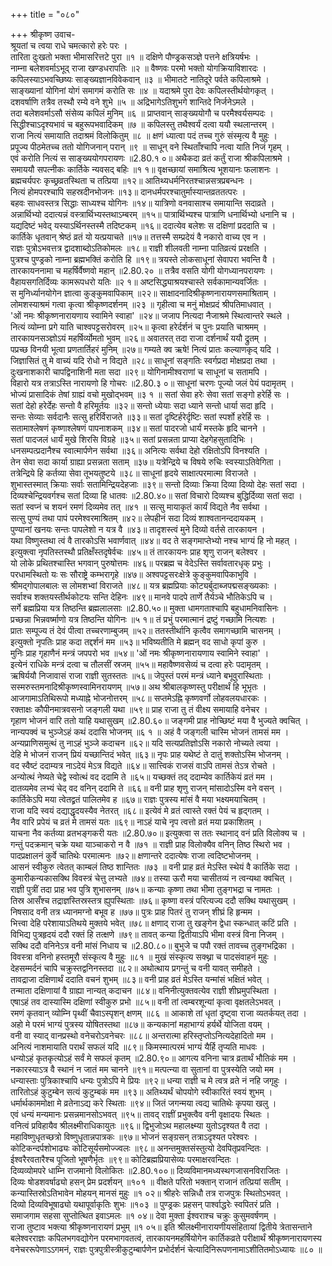 +++
title = "०८०"

+++
श्रीकृष्ण उवाच-  
श्रूयतां च त्वया राधे चमत्कारो हरेः परः ।  
तारिता दुःखतो भक्ता भीमासरित्तटे पुरा ॥१ ॥
दक्षिणे पौण्ड्रकसञ्ज्ञे पत्तने क्षत्रियर्षभः ।  
नाम्ना बलेशवर्माऽभूद् राजा खण्डधरापतिः ॥२ ॥
वैष्णवः परमो भक्तो योगक्रियाविशारदः ।  
कपिलस्याऽभवच्छिष्यः साङ्ख्यज्ञानविवेकवान् ॥३ ॥
भीमातटे नातिदूरे पर्वते कपिलाश्रमे ।  
साङ्ख्यानां योगिनां योगं समागमं करोति सः ॥४ ॥
यदाश्रमे पुरा देवः कपिलस्तीर्थयोगकृत् ।  
दशवर्षाणि तत्रैव तस्थौ रम्ये वने शुभे ॥५ ॥
अद्रिभागेऽतिशुभगे शान्तिदे निर्जनेऽमले ।  
तदा बलेशवर्माऽसौ संसेव्य कपिलं मुनिम् ॥६ ॥
प्राप्तवान् साङ्ख्ययोगौ च परमैश्वर्यसम्पदः ।  
सिद्धीश्चाऽदृश्यभावं च बहुरूपभवादिकम् ॥७ ॥
कपिलस्तु तथैश्वर्यं दत्वा ययौ स्थलान्तरम् ।  
राजा नित्यं समायाति तदाश्रमं विलोकितुम् ॥८ ॥
क्षणं ध्यात्वा पदं तच्च गुरुं संस्मृत्य वै मुहुः ।  
प्रपूज्य पीठमेतच्च ततो योगिजनान् परान् ॥९ ॥
साधून् वने स्थिताँश्चापि नत्वा याति निजं गृहम् ।  
एवं करोति नित्यं स साङ्ख्ययोगपरायणः ॥2.80.१ ०॥
अथैकदा व्रतं कर्तुं राजा श्रीकपिलाश्रमे ।  
समाययौ सपत्नीकः कार्तिके न्यवसद् बहिः ॥१ १॥
वृक्षच्छायां समाश्रित्य भूशयानः फलाशनः ।  
ब्रह्मचर्यपरः कृच्छ्रव्रतस्थिता च तत्प्रिया ॥१२॥
आतिथ्यधर्मनिरतश्चान्नसत्रप्रबन्धनः ।  
नित्यं होमपरश्चापि सहस्रदीनभोजनः ॥१३॥
दानधर्मपरश्चातुर्मास्यान्तव्रततत्परः ।  
बहवः साधवस्तत्र सिद्धाः साध्यश्च योगिनः ॥१४॥
यात्रिणो वनवासाश्च समायान्ति सदाव्रते ।  
अन्नार्थिभ्यो ददात्यन्नं वस्त्रार्थिभ्यस्तथाऽम्बरम् ॥१५॥
पात्रार्थिभ्यश्च पात्राणि धनार्थिभ्यो धनानि च ।  
यद्यदिष्टं भवेद् यस्याऽर्थिनस्तस्मै तदिष्टकम् ॥१६॥
ददात्येव बलेशः स दक्षिणां प्रददाति च ।  
कार्तिके धृतवान् श्रेष्ठं व्रतं यो यत्प्रयाचते ॥१७॥
तत्तस्मै सम्प्रदेयं वै नकारो वाच्य एव न ।  
राज्ञः पुत्रोऽभवत्तत्र द्वादशाब्दोऽतिकोमलः ॥१८॥
राज्ञी शीलवती नाम्ना पातिव्रत्यं प्ररक्षति ।  
पुत्रश्च पुण्ड्रको नाम्ना ब्रह्मभक्तिं करोति हि ॥१९॥
त्रयस्ते लोकसाधूनां सेवापरा भवन्ति वै ।  
तारकायननामा च महर्षिर्वैष्णवो महान् ॥2.80.२० ॥
तत्रैव वसति योगी योगध्यानपरायणः ।  
वैहायसगतिर्दिव्यः कामरूपधरो यतिः ॥२ १॥
अष्टसिद्ध्याश्रयश्चास्ते सर्वकामान्यवर्जितः ।  
स मुनिर्ध्यानयोगेन ज्ञात्वा कुङ्कुमवापिकाम् ॥२२॥
साक्षादनादिश्रीकृष्णनारायणसमाश्रिताम् ।  
लोमशस्याश्रमं गत्वा कृत्वा श्रीकृष्णदर्शनम् ॥२३ ॥
गृहीत्वा च मनुं मोक्षप्रदं श्रीपतिमाधवात् ।  
'ओं नमः श्रीकृष्णनारायणाय स्वामिने स्वाहा' ॥२४॥
जजाप नित्यदा नैजाश्रमे स्थित्वान्तरे स्थले ।  
नित्यं व्योम्ना प्रगे याति चाश्वपट्टसरोवरम् ॥२५॥
कृत्वा हरेर्दर्शनं च पुनः प्रयाति चाश्रमम् ।  
तारकायनसञ्ज्ञोऽयं महर्षिर्व्योमतो भुवम् ॥२६॥
अवातरत् तदा राजा दर्शनार्थं ययौ द्रुतम् ।  
पप्रच्छ विनयी भूत्वा प्रणतार्तिहरं मुनिम् ॥२७॥
गम्यते क्व ऋषे! नित्यं प्रातः कल्याणकृद् यदि ।  
जिज्ञासितं तु मे वाच्यं यदि रोधो न विद्यते ॥२८॥
साधूनां सङ्गतिः स्वर्गप्रदा मोक्षप्रदा तथा ।  
दुःखनाशकारी चापद्विनाशिनी मता सदा ॥२९॥
योगिनामीश्वराणां च साधूनां च सतामपि ।  
विहारो यत्र तत्राऽस्ति नारायणो हि गोचरः ॥2.80.३ ०॥
साधूनां चरणः पूज्यो जलं पेयं पदामृतम् ।  
भोज्यं प्रासादिकं तेषां ग्राह्यं वचो मुखोद्भवम् ॥३ १ ॥
सतां सेवा हरेः सेवा सतां सङ्गो हरेर्हि सः ।  
सतां देहो हरेर्देहः सन्तो वै हरिमूर्तयः ॥३२॥
सन्तो ध्येयाः सदा ध्याने सन्तो धार्या सदा हृदि ।  
सन्तः सेव्याः सर्वदानैः सत्सु हरिर्विराजते ॥३३॥
सतां दृष्टिर्हरेर्दृष्टिः सतां स्पर्शो हरेर्हि सः ।  
सतामाश्लेषणं कृष्णाश्लेषणं पापनाशकम् ॥३४॥
सतां पादरजो धार्यं मस्तके हृदि चानने ।  
सतां पादजलं धार्यं मुखे शिरसि विग्रहे ॥३५॥
सतां प्रसन्नता प्राप्या देहगेहसुतादिभिः ।  
धनसम्पत्प्रदानैश्च स्वात्मार्पणेन सर्वथा ॥३६॥
अनित्यः सर्वथा देहो रक्षितोऽपि विनश्यति ।  
तेन सेवा सदा कार्या ग्राह्या प्रसन्नता सताम् ॥३७॥
यत्रेन्द्रिये च विषये रुचिः स्वस्याऽतिवेगिता ।  
तत्रेन्द्रिये हि कर्तव्या सेवा तूभयतुष्टये ॥३८॥
साधूनां हृदये साक्षात्परमात्मा विराजते ।  
शुभास्तस्मात् क्रियाः सर्वाः सतामिन्द्रियदेहजाः ॥३९॥
सन्तो दिव्याः क्रिया दिव्या दिव्यो देहः सतां सदा ।  
दिव्यश्चेन्द्रियवर्गश्च सतां दिव्या हि धातवः ॥2.80.४०॥
सतां विचारो दिव्यश्च बुद्धिर्दिव्या सतां सदा ।  
सतां स्वप्नं च शयनं रमणं दिव्यमेव तत् ॥४१ ॥
सत्सु मायाकृतं कार्यं विद्यते नैव सर्वथा ।  
सत्सु पुण्यं तथा पापं परमेश्वरमाश्रितम् ॥४२॥
लेपहीनं सदा दिव्यं शाश्वतानन्ददायकम् ।  
पुण्यानां खनयः सन्तः पापलेशो न यत्र वै ॥४३॥
तादृशस्त्वं मुने दिव्यो वर्तसे तारकायन ।  
यथा विष्णुस्तथा त्वं वै तारकोऽसि भवार्णवात् ॥४४॥
वद ते सङ्गमाप्तेभ्यो नश्च भाग्यं हि नो महत् ।  
इत्युक्त्वा नृपतिस्तस्थौ प्रतिक्षँस्तदृषेर्वचः ॥४५॥
तं तारकायनः प्राह शृणु राजन् बलेश्वर ।  
यो लोके प्रथितश्चास्ति भगवान् पुरुषोत्तमः ॥४६॥
परब्रह्म च वेदेऽस्ति सर्वावतारधृक् प्रभुः ।  
परधामस्थितो यः सः सौराष्ट्रे कम्भरागृहे ॥४७॥
अश्वपट्टसरःक्षेत्रे कुङ्कुमवापिकाभुवि ।  
श्रीमद्गोपालबालः स लोमशभ्वां विराजते ॥४८॥
यत्र ब्रह्मप्रियाः कोट्यर्बुदाब्जपद्मसङ्ख्यकाः ।  
सर्वाश्च शक्तयस्तीर्थकोटयः सन्ति देहिनः ॥४९॥
मानवे पादपे तार्णे तैर्यञ्चे भौतिकेऽपि च ।  
सर्गे ब्रह्मप्रिया यत्र तिष्ठन्ति ब्रह्मलालसाः ॥2.80.५०॥
मुक्ता धामगताश्चापि बहुधामनिवासिनः ।  
प्रच्छन्ना भिन्नवर्ष्माणो यत्र तिष्ठन्ति योगिनः ॥५ १॥
तं प्रभुं परमात्मानं द्रष्टुं गच्छामि नित्यशः ।  
प्रातः सम्पूज्य तं देवं पीत्वा तच्चरणाम्बुजम् ॥५२॥
ततस्तीर्थानि कृत्वैव समागच्छामि चासनम् ।  
इत्युक्तो नृपतिः प्राह कदा तद्दर्शनं मम ॥५३॥
भविष्यतीति मे ब्रह्मन् वद साधो कृपां कुरु ।  
मुनिः प्राह गृहाणैनं मन्त्रं जपपरो भव ॥५४॥
'ओं नमः श्रीकृष्णनारायणाय स्वामिने स्वाहा' ।  
इत्येनं राधिके मन्त्रं दत्वा च तौलसीं स्रजम् ॥५५॥
महावैष्णवसेव्यं च दत्वा हरेः पदामृतम् ।  
ऋषिर्ययौ निजावासं राजा राज्ञी सुतस्ततः ॥५६॥
जेपुस्तं परमं मन्त्रं ध्याने बभूवुरास्थिताः ।  
सस्मरुस्तमनादिश्रीकृष्णस्वामिनरायणम् ॥५७॥
अथ श्रीबालकृष्णस्तु परीक्षार्थं हि भूभृतः ।  
आजगामाऽतिथिरूपो मध्याह्ने भोजनोत्तरम् ॥५८॥
सप्तमेऽह्नि कृष्णवर्णो लोहवलयधारकः ।  
रक्ताक्षः कौपीनमात्रवसनो जङ्गली यथा ॥५९॥
प्राह राजा तु तं वीक्ष्य समायाहि वनेचर ।  
गृहाण भोजनं वारि ततो याहि यथासुखम् ॥2.80.६०॥
जङ्गमी प्राह नोच्छिष्टं मया वै भुज्यते क्वचित् ।  
नान्यपक्वं च भुञ्जेऽहं कथं ददासि भोजनम् ॥६ १ ॥
अहं वै जङ्गली चास्मि भोजनं तामसं मम ।  
अन्यप्राणिसमुत्थं तु नाऽहं भुञ्जे कदाचन ॥६२॥
यदि सत्यप्रतिज्ञोऽसि नकारो नोच्यते त्वया ।  
देहि मे भोजनं राजन् प्रियं यच्छान्तिदं भवेत् ॥६३॥
नृपः प्राह यथेष्टं ते दातुं शक्तोऽस्मि भोजनम् ।  
वद स्वैष्टं ददाम्यत्र नाऽदेयं मेऽत्र विद्यते ॥६४॥
सात्त्विकं राजसं वाऽपि तामसं तेऽत्र रोचते ।  
अन्योत्थं नेष्यते चेद्वे स्वोत्थं वद ददामि ते ॥६५॥
यच्छक्तं तद् ददाम्येव कार्तिकेयं व्रतं मम ।  
दातव्यमेव लभ्यं चेद् वद वनिन् ददामि ते ॥६६॥
वनी प्राह शृणु राजन् मांसादोऽस्मि वने वसन् ।  
कार्तिकेऽपि मया त्वेतद्व्रतं पालितमेव ह ॥६७॥
राज्ञः पुत्रस्य मांसं वै मया भक्ष्यमयाचितम् ।  
राजा यदि स्वयं दद्याद्धृदयस्यैव नेतरत् ॥६८॥
इत्येवं मे व्रतं त्वास्ते रक्तं पेयं च हृद्गतम् ।  
नैव वारि प्रपेयं च व्रतं मे तामसं यतः ॥६९॥
नाऽहं याचे नृप त्वत्तो व्रतं मया प्रकाशितम् ।  
याचना नैव कर्तव्या व्रतभङ्गकरी यतः ॥2.80.७०॥
इत्युक्त्वा स ततः स्थानाद् वनं प्रति विलोक्य च ।  
गन्तुं पदक्रमान् चक्रे यथा याञ्चाकरो न वै ॥७१ ॥
राज्ञी प्राह विलोक्यैव वनिन् तिष्ठ स्थिरो भव ।  
पादप्रक्षालनं कुर्वे चातिथेः परमात्मनः ॥७२॥
क्षणान्तरे ददात्येषः राजा त्वदिष्टभोजनम् ।  
आसनं स्वीकुरु त्वेतत् काम्बलं तिष्ठ शान्तितः ॥७३ ॥
वनी प्राह व्रतं मेऽस्ति स्थेयं वै कार्तिके सदा ।  
कुमारीकन्यकासक्थि विवस्त्रं चेत्तु लभ्यते ॥७४॥
तस्या ऊरौ मया चासीतव्यं न त्वन्यथा क्वचित् ।  
राज्ञी पुत्रीं तदा प्राह भव पुत्रि शुभासनम् ॥७५॥
कन्याः कृष्णा तथा भीमा तुङ्गभद्रा च नामतः ।  
तिस्र आसँश्च तद्राज्ञस्तिस्रस्तत्र ह्युपस्थिताः ॥७६॥
कृष्णा वस्त्रं परित्यज्य ददौ सक्थि यथासुखम् ।  
निषसाद वनी तत्र ध्यानमग्नो बभूव ह ॥७७॥
पुत्रः प्राह पितरं तु राजन् शीघ्रं हि हृन्मम ।  
भित्त्वा देहि परेशायाऽतिथये मुक्तये भवेत् ॥७८॥
क्षणाद् राजा तु खङ्गेन द्वेधा स्कन्धात् कटिं प्रति ।  
विभिद्य पुत्रहृदयं ददौ रक्तं हि तत्क्षणे ॥७९॥
तावत् कन्या द्वितीयाऽपि भीमा वस्त्रं विना निजम् ।  
सक्थि ददौ वनिनेऽत्र वनी मांसं निधाय च ॥2.80.८०॥
बुभुजे च पपौ रक्तं तावच्च तुङ्गभद्रिका ।  
विवस्त्रा वनिनो हस्तमूरौ संस्कृत्य वै मुहुः ॥८१ ॥
मुखं संस्कृत्य सक्थ्ना च पादसंवाहनं मुहुः ।  
देहसम्मर्दनं चापि चक्रुस्तद्वनिनस्तदा ॥८२॥
अथोत्थाय प्रगन्तुं च वनी यावत् समीहते ।  
तावद्राजा दक्षिणार्थं ददाति वचनं शुभम् ॥८३॥
वनी प्राह व्रतं मेऽस्ति यन्मांसं भक्षितं भवेत् ।  
तन्माता दक्षिणायां वै ग्राह्या नान्यत् कदाचन ॥८४॥
वनिनीत्युक्तवत्येव राज्ञी शीघ्रमुपस्थिता ।  
एषाऽहं तव दास्यास्मि दक्षिणां स्वीकुरु प्रभो ॥८५॥
वनी तां त्वम्बरशून्यां कृत्वा वृक्षतलेऽभवत् ।  
रमणं कृतवान् व्योम्नि पृथ्वीं चैवाऽस्पृशन् क्षणम् ॥८६ ॥
आकाशे तां धृतां दृष्ट्वा राजा व्यतर्कयत् तदा ।  
अहो मे परमं भाग्यं पुत्रस्य योषितस्तथा ॥८७॥
कन्यकानां महाभाग्यं हर्यर्थे योजिता वयम् ।  
वनी वा स्याद् वानप्रस्थो वनेचरोऽवनेचरः ॥८८॥
अन्तरात्मा हरिस्तृप्तोऽनित्यदेहादितो मम ।  
अनित्यं नाशमायाति परार्थं सफलं यदि ॥८९॥
किमस्मात्परमं भाग्यं यैर्हि तृप्यति माधवः ।  
धन्योऽहं कृतकृत्योऽहं सर्वं मे सफलं कृतम् ॥2.80.९०॥
आगत्य वनिना चात्र व्रतार्थं भौतिकं मम ।  
नकारस्याऽत्र वै स्थानं न जातं मम चानने ॥९१॥
मत्पत्न्या वा सुतानां वा पुत्रस्येति जयो मम ।  
धन्यास्ताः पुत्रिकाश्चापि धन्यः पुत्रोऽपि मे प्रियः ॥९२॥
धन्या राज्ञी च मे त्वत्र व्रते नं नहि जगृहुः ।  
तारितोऽहं कुटुम्बेन सत्यं कुटुम्बकं मम ॥९३॥
अतिथ्यर्थं चोपयोगे स्वीकारितं स्वयं शुभम् ।  
धर्मार्थकाममोक्षा मे व्रतेनाऽद्य करे स्थिताः ॥९४॥
जितं जगन्मया त्वद्य चातिथेः कृपया खलु ।  
एवं धन्यं मन्यमानः प्रसन्नमानसोऽभवत् ॥९५॥
तावद् राज्ञीं प्रभुक्त्वैव वनी वृक्षादयः स्थितः ।  
वनित्वं प्रविहायैव श्रीलक्ष्मीराधिकायुतः ॥९६॥
द्विभुजोऽथ महालक्ष्म्या युतोऽदृश्यत वै तदा ।  
महाविष्णुधृतच्छत्रो विष्णुधृतान्नपात्रकः ॥९७॥
भोजनं सङ्ग्रसन् तत्राऽदृश्यत परेश्वरः ।  
कोटिकन्दर्पशोभाढ्यः कोटिसूर्यसमोज्ज्वलः ॥९८॥
अनन्तमुक्तसंस्तुत्यो देवपितृप्रवन्दितः ।  
ईश्वरैरवतारैश्च पूजितो भूषणैर्भृतः ॥९९॥
कोटिब्रह्मप्रियासेव्यः परमाक्षरवन्दितः ।  
दिव्यव्योमपरे धाम्नि राजमानो विलोकितः ॥2.80.१००॥
दिव्यविमानमध्यस्थगजासनविराजितः ।  
दिव्यः षोडशवर्षाढ्यो हसन् प्रेम प्रदर्शयन् ॥१०१ ॥
वीक्षते परितो भक्तान् राजानं तत्प्रियां सतीम् ।  
कन्यास्तिस्रोऽतिभावेन मोहयन् मानसं मुहुः ॥१ ०२॥
श्रीहरेः सन्निधौ तत्र राजपुत्रः स्थितोऽभवत् ।  
दिव्यो दिव्यविभूषाढ्यो यथापूर्वाकृतिः शुभः ॥१०३ ॥
पुण्ड्रकः प्रहसन् पार्श्वाद्धरेः स्वपितरं प्रति ।  
समाजगाम सहसा सुप्तोत्थित इवाऽमलः ॥१ ०४॥
देवा मुक्ता ईश्वराश्च चक्रुः कुसुमवर्षणम् ।  
राजा तुष्टाव भक्त्या श्रीकृष्णनारायणं प्रभुम् ॥१ ०५॥
इति श्रीलक्ष्मीनारायणीयसंहितायां द्वितीये त्रेतासन्ताने बलेश्वरराज्ञः कपिलभगवद्योगेन परमभागवतत्वं, तारकायनमहर्षियोगेन कार्तिकव्रते परीक्षार्थं श्रीकृष्णनारायणस्य  
वनेचररूपेणाऽऽगमनं, राज्ञः पुत्रपुत्रीस्त्रीकुटुम्बार्पणेन प्रभोर्दर्शनं चेत्यादिनिरूपणनामाऽशीतितमोऽध्यायः ॥८० ॥
    
